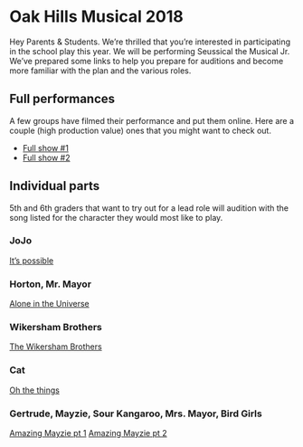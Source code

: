 # Oak Hills Musical 2018
Hey Parents & Students. We’re thrilled that you’re interested in participating in the school play this year. We will be performing Seussical the Musical Jr. We’ve prepared some links to help you prepare for auditions and become more familiar with the plan and the various roles. 

## Full performances
A few groups have filmed their performance and put them online. Here are a couple (high production value) ones that you might want to check out.

* [Full show #1](https://m.youtube.com/watch?v=KxMoia-pWx0)
* [Full show #2](https://m.youtube.com/watch?v=nmDJ-YeQPLg)

## Individual parts
5th and 6th graders that want to try out for a lead role will audition with the song listed for the character they would most like to play.

### JoJo
[It’s possible](https://youtu.be/aSNXChwstjk?t=68)

### Horton, Mr. Mayor
[Alone in the Universe](https://youtu.be/nGN6o6gIVCA?t=78)

### Wikersham Brothers
[The Wikersham Brothers](https://youtu.be/rw4KW7ZSgQs?t=31)

### Cat
[Oh the things](https://youtu.be/drY9t5EO_XE?t=19)

### Gertrude, Mayzie, Sour Kangaroo, Mrs. Mayor, Bird Girls
[Amazing Mayzie pt 1](https://youtu.be/3aCInzmYLGQ?t=96)
[Amazing Mayzie pt 2](https://youtu.be/3aCInzmYLGQ?t=183)